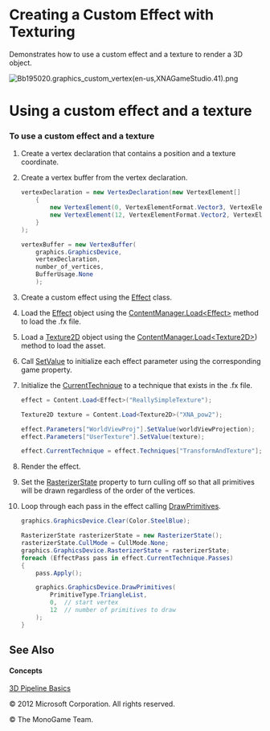 
# Creating a Custom Effect with Texturing

Demonstrates how to use a custom effect and a texture to render a 3D object.

![Bb195020.graphics\_custom\_vertex(en-us,XNAGameStudio.41).png](images\Bb976065.graphics_custom_vertex(en-us,XNAGameStudio.41).png "Bb195020.graphics_custom_vertex(en-us,XNAGameStudio.41).png")

# Using a custom effect and a texture

### To use a custom effect and a texture

1.  Create a vertex declaration that contains a position and a texture coordinate.

2.  Create a vertex buffer from the vertex declaration.
    
    ``` csharp
    vertexDeclaration = new VertexDeclaration(new VertexElement[]
        {
            new VertexElement(0, VertexElementFormat.Vector3, VertexElementUsage.Position, 0),
            new VertexElement(12, VertexElementFormat.Vector2, VertexElementUsage.TextureCoordinate, 0)
        }
    );
    
    vertexBuffer = new VertexBuffer(
        graphics.GraphicsDevice,
        vertexDeclaration,
        number_of_vertices,
        BufferUsage.None
        );
    ```

3.  Create a custom effect using the [Effect](xref:Microsoft.Xna.Framework.Graphics.Effect) class.

4.  Load the [Effect](bb196527.md) object using the [ContentManager.Load\<Effect\>](xref:Microsoft.Xna.Framework.Content.ContentManager) method to load the .fx file.

5.  Load a [Texture2D](bb199316.md) object using the [ContentManager.Load\<Texture2D\>](xref:Microsoft.Xna.Framework.Content.ContentManager)) method to load the asset.

6.  Call [SetValue](xref:Microsoft.Xna.Framework.Graphics.Effect) to initialize each effect parameter using the corresponding game property.

7.  Initialize the [CurrentTechnique](xref:Microsoft.Xna.Framework.Graphics.Effect) to a technique that exists in the .fx file.
    
    ``` csharp
    effect = Content.Load<Effect>("ReallySimpleTexture");
    
    Texture2D texture = Content.Load<Texture2D>("XNA_pow2");
    
    effect.Parameters["WorldViewProj"].SetValue(worldViewProjection);
    effect.Parameters["UserTexture"].SetValue(texture);
    
    effect.CurrentTechnique = effect.Techniques["TransformAndTexture"];
    ```

8.  Render the effect.

9.  Set the [RasterizerState](xref:Microsoft.Xna.Framework.Graphics.RasterizerState) property to turn culling off so that all primitives will be drawn regardless of the order of the vertices.

10. Loop through each pass in the effect calling [DrawPrimitives](https://msdn.microsoft.com/en-us/library/m:microsoft.xna.framework.graphics.graphicsdevice.drawprimitives\(microsoft.xna.framework.graphics.primitivetype%2csystem.int32%2csystem.int32\)).
    
    ``` csharp
    graphics.GraphicsDevice.Clear(Color.SteelBlue);
    
    RasterizerState rasterizerState = new RasterizerState();
    rasterizerState.CullMode = CullMode.None;
    graphics.GraphicsDevice.RasterizerState = rasterizerState;
    foreach (EffectPass pass in effect.CurrentTechnique.Passes)
    {
        pass.Apply();
    
        graphics.GraphicsDevice.DrawPrimitives(
            PrimitiveType.TriangleList,
            0,  // start vertex
            12  // number of primitives to draw
        );
    }
    ```

## See Also

#### Concepts

[3D Pipeline Basics](3DGraphics_Overview.md)

© 2012 Microsoft Corporation. All rights reserved.  

© The MonoGame Team.
